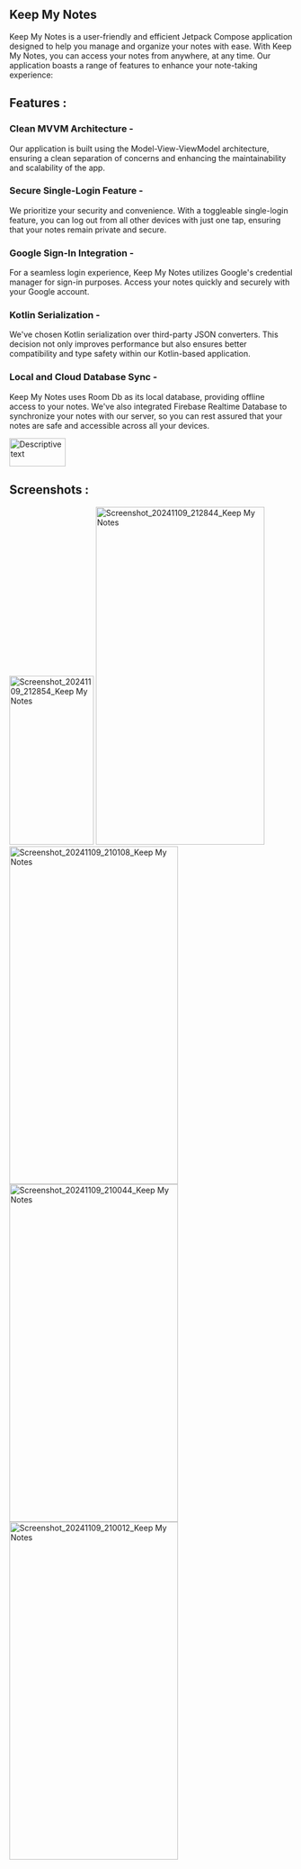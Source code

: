 ## Keep My Notes

Keep My Notes is a user-friendly and efficient Jetpack Compose application designed to help you manage and organize your notes with ease. With Keep My Notes, you can access your notes from anywhere, at any time. Our application boasts a range of features to enhance your note-taking experience:

## Features :

### Clean MVVM Architecture - 

Our application is built using the Model-View-ViewModel architecture, ensuring a clean separation of concerns and enhancing the maintainability and scalability of the app.

### Secure Single-Login Feature - 

We prioritize your security and convenience. With a toggleable single-login feature, you can log out from all other devices with just one tap, ensuring that your notes remain private and secure.

### Google Sign-In Integration -

For a seamless login experience, Keep My Notes utilizes Google's credential manager for sign-in purposes. Access your notes quickly and securely with your Google account.

### Kotlin Serialization - 

We've chosen Kotlin serialization over third-party JSON converters. This decision not only improves performance but also ensures better compatibility and type safety within our Kotlin-based application.

### Local and Cloud Database Sync - 

Keep My Notes uses Room Db as its local database, providing offline access to your notes. We've also integrated Firebase Realtime Database to synchronize your notes with our server, so you can rest assured that your notes are safe and accessible across all your devices.

<a href="https://drive.usercontent.google.com/download?id=12sk089RiTc0YNWd-RbSJPypOp1VCz4su&export=download&authuser=0" target="_blank">
    <img src="https://github.com/user-attachments/assets/6e827046-bc30-49d8-9288-48066f68315b" alt="Descriptive text" width="100" height="50">
</a>


## Screenshots :

<img src="https://github.com/user-attachments/assets/59b79c31-57af-4dea-8331-6757b6b6fbce" alt="Screenshot_20241109_212854_Keep My Notes" width="150" height="300"/>
<img src="https://github.com/user-attachments/assets/ce627e36-e4bb-4bea-b95b-43fb8942dd08" alt="Screenshot_20241109_212844_Keep My Notes" width="300" height="600"/>
<img src="https://github.com/user-attachments/assets/12f4b732-a056-43a6-ade5-cbc118a781f5" alt="Screenshot_20241109_210108_Keep My Notes" width="300" height="600"/>
<img src="https://github.com/user-attachments/assets/99c7d2b2-c7e5-4c16-9bef-0c7c67968b3b" alt="Screenshot_20241109_210044_Keep My Notes" width="300" height="600"/>
<img src="https://github.com/user-attachments/assets/2b73f8c9-d3ac-47d4-8cca-29f6c36f7bfc" alt="Screenshot_20241109_210012_Keep My Notes" width="300" height="600"/>
